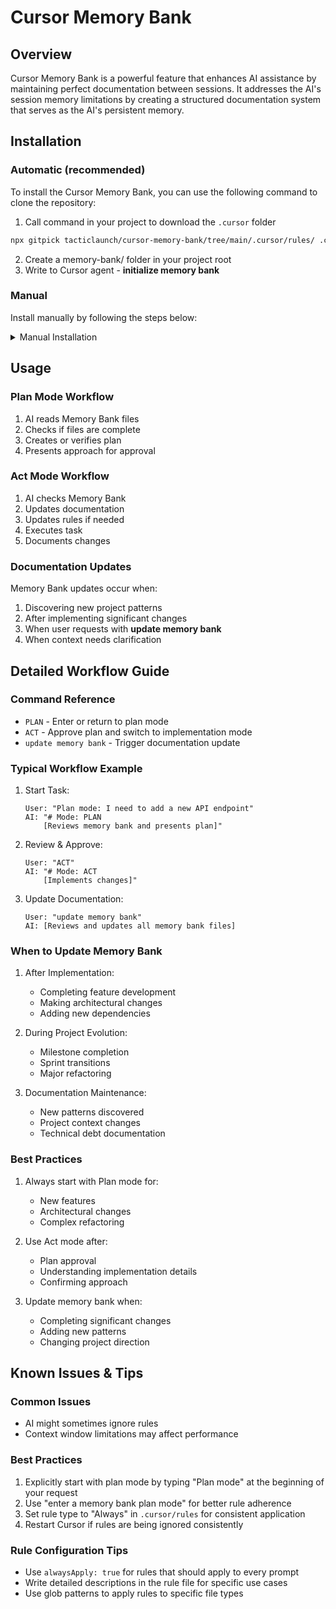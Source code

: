 # Cursor Memory Bank

## Overview
Cursor Memory Bank is a powerful feature that enhances AI assistance by maintaining perfect documentation between sessions. It addresses the AI's session memory limitations by creating a structured documentation system that serves as the AI's persistent memory.

## Installation

### Automatic (recommended)
To install the Cursor Memory Bank, you can use the following command to clone the repository:

1. Call command in your project to download the `.cursor` folder
```bash
npx gitpick tacticlaunch/cursor-memory-bank/tree/main/.cursor/rules/ .cursor/rules
```
2. Create a memory-bank/ folder in your project root
3. Write to Cursor agent - **initialize memory bank**

### Manual
Install manually by following the steps below:
<details>
<summary>Manual Installation</summary>

### 1. Setup Plan/Act Modes
1. Create `.cursor/rules/core.mdc` with the following content:
```markdown
---
description: 
globs: 
alwaysApply: true
---
## Core Rules

You have two modes of operation:

1. Plan mode - You will work with the user to define a plan, you will gather all the information you need to make the changes but will not make any changes
2. Act mode - You will make changes to the codebase based on the plan

- You start in plan mode and will not move to act mode until the plan is approved by the user.
- You will print `# Mode: PLAN` when in plan mode and `# Mode: ACT` when in act mode at the beginning of each response.
- Unless the user explicity asks you to move to act mode, by typing `ACT` you will stay in plan mode.
- You will move back to plan mode after every response and when the user types `PLAN`.
- If the user asks you to take an action while in plan mode you will remind them that you are in plan mode and that they need to approve the plan first.
- When in plan mode always output the full updated plan in every response.
```

### 2. Setup Memory Bank
1. Create `.cursor/rules/memory-bank.mdc` with the following content:
```markdown
# Cursor's Memory Bank

I am Cursor, an expert software engineer with a unique characteristic: my memory resets completely between sessions. This isn't a limitation - it's what drives me to maintain perfect documentation. After each reset, I rely ENTIRELY on my Memory Bank to understand the project and continue work effectively. I MUST read ALL memory bank files at the start of EVERY task - this is not optional.

## Memory Bank Structure

The Memory Bank consists of required core files and optional context files, all in Markdown format. Files build upon each other in a clear hierarchy:

\```mermaid
flowchart TD
    PB[projectbrief.md] --> PC[productContext.md]
    PB --> SP[systemPatterns.md]
    PB --> TC[techContext.md]
    
    PC --> AC[activeContext.md]
    SP --> AC
    TC --> AC
    
    AC --> P[progress.md]
\```

### Core Files (Required)
1. `projectbrief.md`
   - Foundation document that shapes all other files
   - Created at project start if it doesn't exist
   - Defines core requirements and goals
   - Source of truth for project scope

2. `productContext.md`
   - Why this project exists
   - Problems it solves
   - How it should work
   - User experience goals

3. `activeContext.md`
   - Current work focus
   - Recent changes
   - Next steps
   - Active decisions and considerations

4. `systemPatterns.md`
   - System architecture
   - Key technical decisions
   - Design patterns in use
   - Component relationships

5. `techContext.md`
   - Technologies used
   - Development setup
   - Technical constraints
   - Dependencies

6. `progress.md`
   - What works
   - What's left to build
   - Current status
   - Known issues

### Additional Context
Create additional files/folders within memory-bank/ when they help organize:
- Complex feature documentation
- Integration specifications
- API documentation
- Testing strategies
- Deployment procedures

## Core Workflows

### Plan Mode
\```mermaid
flowchart TD
    Start[Start] --> ReadFiles[Read Memory Bank]
    ReadFiles --> CheckFiles{Files Complete?}
    
    CheckFiles -->|No| Plan[Create Plan]
    Plan --> Document[Document in Chat]
    
    CheckFiles -->|Yes| Verify[Verify Context]
    Verify --> Strategy[Develop Strategy]
    Strategy --> Present[Present Approach]
\```

### Act Mode
\```mermaid
flowchart TD
    Start[Start] --> Context[Check Memory Bank]
    Context --> Update[Update Documentation]
    Update --> Rules[Update .cursor/rules if needed]
    Rules --> Execute[Execute Task]
    Execute --> Document[Document Changes]
\```

## Documentation Updates

Memory Bank updates occur when:
1. Discovering new project patterns
2. After implementing significant changes
3. When user requests with **update memory bank** (MUST review ALL files)
4. When context needs clarification

\```mermaid
flowchart TD
    Start[Update Process]
    
    subgraph Process
        P1[Review ALL Files]
        P2[Document Current State]
        P3[Clarify Next Steps]
        P4[Update .cursor/rules]
        
        P1 --> P2 --> P3 --> P4
    end
    
    Start --> Process
\```

Note: When triggered by **update memory bank**, I MUST review every memory bank file, even if some don't require updates. Focus particularly on activeContext.md and progress.md as they track current state.

## Project Intelligence (.cursor/rules)

The .cursor/rules file is my learning journal for each project. It captures important patterns, preferences, and project intelligence that help me work more effectively. As I work with you and the project, I'll discover and document key insights that aren't obvious from the code alone.

\```mermaid
flowchart TD
    Start{Discover New Pattern}
    
    subgraph Learn [Learning Process]
        D1[Identify Pattern]
        D2[Validate with User]
        D3[Document in .cursor/rules]
    end
    
    subgraph Apply [Usage]
        A1[Read .cursor/rules]
        A2[Apply Learned Patterns]
        A3[Improve Future Work]
    end
    
    Start --> Learn
    Learn --> Apply
\```

### What to Capture
- Critical implementation paths
- User preferences and workflow
- Project-specific patterns
- Known challenges
- Evolution of project decisions
- Tool usage patterns

The format is flexible - focus on capturing valuable insights that help me work more effectively with you and the project. Think of .cursor/rules as a living document that grows smarter as we work together.

REMEMBER: After every memory reset, I begin completely fresh. The Memory Bank is my only link to previous work. It must be maintained with precision and clarity, as my effectiveness depends entirely on its accuracy.
```

2. Create a `memory-bank/` folder in your project root
3. Ask Cursor agent to `initialize memory bank`

</details>

## Usage

### Plan Mode Workflow
1. AI reads Memory Bank files
2. Checks if files are complete
3. Creates or verifies plan
4. Presents approach for approval

### Act Mode Workflow
1. AI checks Memory Bank
2. Updates documentation
3. Updates rules if needed
4. Executes task
5. Documents changes

### Documentation Updates
Memory Bank updates occur when:
1. Discovering new project patterns
2. After implementing significant changes
3. When user requests with **update memory bank**
4. When context needs clarification

## Detailed Workflow Guide

### Command Reference
- `PLAN` - Enter or return to plan mode
- `ACT` - Approve plan and switch to implementation mode
- `update memory bank` - Trigger documentation update

### Typical Workflow Example

1. Start Task:
   ```
   User: "Plan mode: I need to add a new API endpoint"
   AI: "# Mode: PLAN
       [Reviews memory bank and presents plan]"
   ```

2. Review & Approve:
   ```
   User: "ACT"
   AI: "# Mode: ACT
       [Implements changes]"
   ```

3. Update Documentation:
   ```
   User: "update memory bank"
   AI: [Reviews and updates all memory bank files]
   ```

### When to Update Memory Bank

1. After Implementation:
   - Completing feature development
   - Making architectural changes
   - Adding new dependencies

2. During Project Evolution:
   - Milestone completion
   - Sprint transitions
   - Major refactoring

3. Documentation Maintenance:
   - New patterns discovered
   - Project context changes
   - Technical debt documentation

### Best Practices

1. Always start with Plan mode for:
   - New features
   - Architectural changes
   - Complex refactoring

2. Use Act mode after:
   - Plan approval
   - Understanding implementation details
   - Confirming approach

3. Update memory bank when:
   - Completing significant changes
   - Adding new patterns
   - Changing project direction

## Known Issues & Tips

### Common Issues
- AI might sometimes ignore rules
- Context window limitations may affect performance

### Best Practices
1. Explicitly start with plan mode by typing "Plan mode" at the beginning of your request
2. Use "enter a memory bank plan mode" for better rule adherence
3. Set rule type to "Always" in `.cursor/rules` for consistent application
4. Restart Cursor if rules are being ignored consistently

### Rule Configuration Tips
- Use `alwaysApply: true` for rules that should apply to every prompt
- Write detailed descriptions in the rule file for specific use cases
- Use glob patterns to apply rules to specific file types